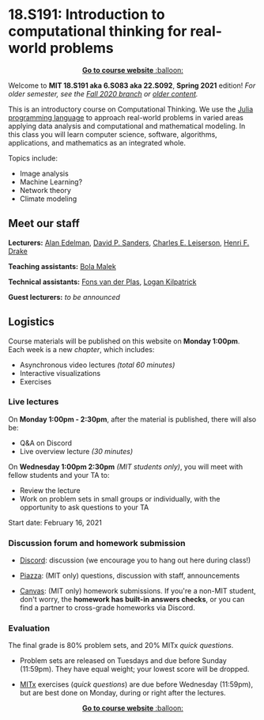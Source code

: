 # 18.S191: Introduction to computational thinking for real-world problems

<p align="center"><a href="https://computationalthinking.mit.edu/"> <b>Go to course website</b> :balloon:</a></p>

Welcome to **MIT 18.S191 aka 6.S083 aka 22.S092**, **Spring 2021** edition!
_For older semester, see the [Fall 2020 branch](https://github.com/mitmath/18S191/tree/Fall20) or [older content](https://computationalthinking.mit.edu/Spring21/semesters/)._

This is an introductory course on Computational Thinking. We use the [Julia programming language](http://www.julialang.org) to approach real-world problems in varied areas applying data analysis and computational and mathematical modeling. In this class you will learn computer science, software, algorithms, applications, and mathematics as an integrated whole.
 
Topics include:

-   Image analysis
-   Machine Learning?
-   Network theory
-   Climate modeling

<!--

Please help edit the automatically-generated subtitles in the [lecture transcripts](https://drive.google.com/drive/folders/1ekXz8x78qnq3G-_MhOh6CYgFDbL2G6Vz)!
If you do so, please add punctuation, and please change the colour of the part you edited to a colour other than black, and different from the previous and next sections. -->

## Meet our staff

**Lecturers:** [Alan Edelman](http://math.mit.edu/~edelman), [David P. Sanders](http://sistemas.fciencias.unam.mx/~dsanders/), [Charles E. Leiserson](https://people.csail.mit.edu/cel/), [Henri F. Drake](https://hdrake.github.io/)

**Teaching assistants:** [Bola Malek]()

**Technical assistants:** [Fons van der Plas](), [Logan Kilpatrick](https://scholar.harvard.edu/logankilpatrick/home)

**Guest lecturers:** _to be announced_

## Logistics

Course materials will be published on this website on **Monday 1:00pm**. Each week is a new _chapter_, which includes:

-   Asynchronous video lectures _(total 60 minutes)_
-   Interactive visualizations
-   Exercises

### Live lectures

On **Monday 1:00pm - 2:30pm**, after the material is published, there will also be:

-   Q&A on Discord
-   Live overview lecture _(30 minutes)_

On **Wednesday 1:00pm 2:30pm** _(MIT students only)_, you will meet with fellow students and your TA to:

-   Review the lecture
-   Work on problem sets in small groups or individually, with the opportunity to ask questions to your TA

Start date: February 16, 2021

### Discussion forum and homework submission

-   [Discord](https://discord.gg/Z5qnVf8): discussion (we encourage you to hang out here during class!)

-   [Piazza](https://piazza.com/mit/spring2021/6s083): (MIT only) questions, discussion with staff, announcements

-   [Canvas](https://canvas.mit.edu/courses/7590): (MIT only) homework submissions. If you're a non-MIT student, don't worry, the **homework has built-in answers checks**, or you can find a partner to cross-grade homeworks via Discord.

### Evaluation

The final grade is 80% problem sets, and 20% MITx _quick questions_.

-   Problem sets are released on Tuesdays and due before Sunday (11:59pm). They have equal weight; your lowest score will be dropped.

-   [MITx](https://lms.mitx.mit.edu/courses/course-v1:MITx+6.S083r+2021_Spring/course/) exercises (_quick questions_) are due before Wednesday (11:59pm), but are best done on Monday, during or right after the lectures.

<!--

Please help edit the automatically-generated subtitles in the [lecture transcripts](https://drive.google.com/drive/folders/1ekXz8x78qnq3G-_MhOh6CYgFDbL2G6Vz)!
If you do so, please add punctuation, and please change the colour of the part you edited to a colour other than black, and different from the previous and next sections. -->

<p align="center"><a href="https://computationalthinking.mit.edu/"> <b>Go to course website</b> :balloon:</a></p>
